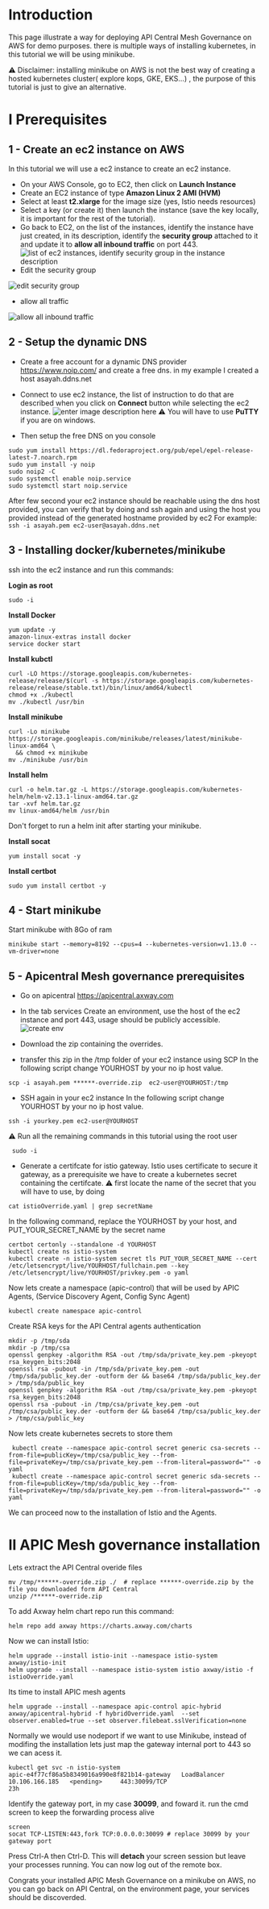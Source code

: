 

# Introduction

This page illustrate a way for deploying API Central Mesh Governance on AWS for demo purposes. there is multiple ways of installing kubernetes, in this tutorial we will be using minikube.  

⚠️  Disclaimer: installing minikube on AWS is not the best way of creating a  hosted kubernetes cluster( explore kops, GKE, EKS...) ,  the purpose of this tutorial is just to give an alternative. 

# I Prerequisites 

## 1 - Create an ec2 instance on AWS

In this  tutorial we will use a ec2 instance to create an ec2 instance. 

 - On your AWS Console, go to EC2, then click on **Launch Instance**
 - Create an EC2 instance of type **Amazon Linux 2 AMI (HVM)**
 - Select at least **t2.xlarge** for the image size (yes, Istio needs resources) 
 - Select a key (or create it)  then launch the instance (save the key locally, it is important for the rest of the tutorial). 
 - Go back to EC2, on the list of the instances, identify the instance have just created, in its description, identify the **security group** attached to it and update it to **allow all inbound traffic** on port 443.  
 ![list of ec2 instances, identify security group in the instance description](http://i68.tinypic.com/a88yf.png)
 - Edit the security group

![edit security group](http://i65.tinypic.com/2e1cd8n.png)

 - allow all traffic 
 
![allow all inbound traffic](http://i67.tinypic.com/2cikadi.png)

## 2 - Setup the dynamic DNS

 - Create a free account for a dynamic DNS provider  https://www.noip.com/ and create a free dns. in my example I created a host asayah.ddns.net
 -  Connect to use ec2 instance, the list of instruction to do that are described when you click on **Connect** button while selecting the ec2 instance. 
![enter image description here](http://i65.tinypic.com/4hr50y.png)
⚠️ You will have to use **PuTTY** if you are on windows.

 - Then setup the free DNS on you console  

 ```Shell
sudo yum install https://dl.fedoraproject.org/pub/epel/epel-release-latest-7.noarch.rpm
sudo yum install -y noip
sudo noip2 -C 
sudo systemctl enable noip.service
sudo systemctl start noip.service
```

After few second your ec2 instance should be reachable using the dns host provided, you can verify that by doing and ssh again and using the host you provided instead of the generated hostname provided by ec2
For example: `ssh -i asayah.pem ec2-user@asayah.ddns.net`

## 3 - Installing docker/kubernetes/minikube
ssh into the ec2 instance and run this commands: 

**Login as root**
```Shell
sudo -i
```

**Install Docker**
```Shell 
yum update -y
amazon-linux-extras install docker
service docker start
```

**Install kubctl**
```shell
curl -LO https://storage.googleapis.com/kubernetes-release/release/$(curl -s https://storage.googleapis.com/kubernetes-release/release/stable.txt)/bin/linux/amd64/kubectl
chmod +x ./kubectl
mv ./kubectl /usr/bin
```

**Install minikube**
```shell
curl -Lo minikube https://storage.googleapis.com/minikube/releases/latest/minikube-linux-amd64 \
  && chmod +x minikube
mv ./minikube /usr/bin
```

**Install helm**
```Shell
curl -o helm.tar.gz -L https://storage.googleapis.com/kubernetes-helm/helm-v2.13.1-linux-amd64.tar.gz
tar -xvf helm.tar.gz
mv linux-amd64/helm /usr/bin
```
Don't forget to run a helm init after starting your minikube. 

**Install socat**
```Shell
yum install socat -y
```

**Install certbot**
```Shell
sudo yum install certbot -y
```

## 4 - Start minikube

Start minikube with 8Go of ram
```Shell
minikube start --memory=8192 --cpus=4 --kubernetes-version=v1.13.0 --vm-driver=none
```

## 5 - Apicentral Mesh governance prerequisites 

 - Go on apicentral https://apicentral.axway.com
 - In the tab services Create an environment, use the host of the ec2 instance and port 443, usage should be publicly accessible.  
![create env](http://i65.tinypic.com/k4wi6f.png)

 - Download the zip containing the overrides.
 - transfer this zip in the /tmp folder of your ec2 instance using SCP
 In the following script change YOURHOST by your no ip host value.  
 ```Shell
 scp -i asayah.pem ******-override.zip  ec2-user@YOURHOST:/tmp
 ```

 - SSH again in your ec2 instance
In the following script change YOURHOST by your no ip host value.  
 ```Shell
 ssh -i yourkey.pem ec2-user@YOURHOST
 ```

⚠️ Run all the remaining commands in this tutorial using the root user
```Shell
 sudo -i 
```

 - Generate a certifcate for istio gateway. 
 Istio uses certificate to secure it gateway, as a prerequisite we have to create a kubernetes secret containing the certifcate. 
⚠️ first locate the name of the secret that you will have to use, by doing 
```Shell
cat istioOverride.yaml | grep secretName
```
In the following command, replace the YOURHOST by your host, and PUT_YOUR_SECRET_NAME by the secret name
```Shell
certbot certonly --standalone -d YOURHOST
kubectl create ns istio-system
kubectl create -n istio-system secret tls PUT_YOUR_SECRET_NAME --cert /etc/letsencrypt/live/YOURHOST/fullchain.pem --key /etc/letsencrypt/live/YOURHOST/privkey.pem -o yaml
```
Now lets create a namespace (apic-control) that will be used by APIC Agents, (Service Discovery Agent, Config Sync Agent)

```Shell
kubectl create namespace apic-control
```
Create RSA  keys  for the API Central agents  authentication
```Shell
mkdir -p /tmp/sda
mkdir -p /tmp/csa
openssl genpkey -algorithm RSA -out /tmp/sda/private_key.pem -pkeyopt rsa_keygen_bits:2048
openssl rsa -pubout -in /tmp/sda/private_key.pem -out /tmp/sda/public_key.der -outform der && base64 /tmp/sda/public_key.der > /tmp/sda/public_key
openssl genpkey -algorithm RSA -out /tmp/csa/private_key.pem -pkeyopt rsa_keygen_bits:2048
openssl rsa -pubout -in /tmp/csa/private_key.pem -out /tmp/csa/public_key.der -outform der && base64 /tmp/csa/public_key.der > /tmp/csa/public_key

```

Now lets create  kubernetes secrets to store them
```Shell
 kubectl create --namespace apic-control secret generic csa-secrets --from-file=publicKey=/tmp/csa/public_key --from-file=privateKey=/tmp/csa/private_key.pem --from-literal=password="" -o yaml
 kubectl create --namespace apic-control secret generic sda-secrets --from-file=publicKey=/tmp/sda/public_key --from-file=privateKey=/tmp/sda/private_key.pem --from-literal=password="" -o yaml
```
We can proceed now to the installation of Istio and the Agents.

# II APIC Mesh governance installation

 Lets extract the API Central overide files 
 ```Shell
 mv /tmp/******-override.zip ./  # replace ******-override.zip by the file you downloaded form API Central
 unzip /******-override.zip
 ```

To add Axway helm chart repo run this command: 
```Shell
helm repo add axway https://charts.axway.com/charts
```
Now we can install Istio: 

```Shell
helm upgrade --install istio-init --namespace istio-system axway/istio-init
helm upgrade --install --namespace istio-system istio axway/istio -f istioOverride.yaml
```
Its time to install APIC mesh agents
```Shell
helm upgrade --install --namespace apic-control apic-hybrid axway/apicentral-hybrid -f hybridOverride.yaml  --set observer.enabled=true --set observer.filebeat.sslVerification=none
```

Normally we would use nodeport if we want to use Minikube,  instead of modifing the installation lets just map the gateway internal port to 443 so we can acess it.

```Shell
kubectl get svc -n istio-system
apic-e4f77cf86a5b8349016a990e8f821b14-gateway   LoadBalancer   10.106.166.185   <pending>     443:30099/TCP                           23h
```
Identify the gateway port, in my case **30099**, and foward it.
run the cmd screen to keep the forwarding process alive
```Shell
screen
socat TCP-LISTEN:443,fork TCP:0.0.0.0:30099 # replace 30099 by your gateway port
```
Press Ctrl-A then Ctrl-D. This will **detach** your screen session but leave your processes running. You can now log out of the remote box.

Congrats your installed APIC Mesh Governance on a minikube on AWS, no you can go back on API Central, on the environment page, your services should be discoverded. 


